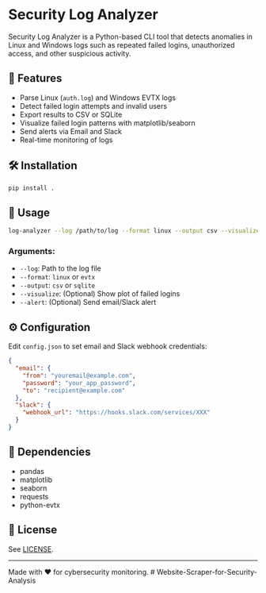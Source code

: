 # Security Log Analyzer

Security Log Analyzer is a Python-based CLI tool that detects anomalies in Linux and Windows logs such as repeated failed logins, unauthorized access, and other suspicious activity.

## 🚀 Features

* Parse Linux (`auth.log`) and Windows EVTX logs
* Detect failed login attempts and invalid users
* Export results to CSV or SQLite
* Visualize failed login patterns with matplotlib/seaborn
* Send alerts via Email and Slack
* Real-time monitoring of logs

## 🛠 Installation

```bash
pip install .
```

## 🔧 Usage

```bash
log-analyzer --log /path/to/log --format linux --output csv --visualize --alert
```

### Arguments:

* `--log`: Path to the log file
* `--format`: `linux` or `evtx`
* `--output`: `csv` or `sqlite`
* `--visualize`: (Optional) Show plot of failed logins
* `--alert`: (Optional) Send email/Slack alert

## ⚙ Configuration

Edit `config.json` to set email and Slack webhook credentials:

```json
{
  "email": {
    "from": "youremail@example.com",
    "password": "your_app_password",
    "to": "recipient@example.com"
  },
  "slack": {
    "webhook_url": "https://hooks.slack.com/services/XXX"
  }
}
```

## 🧱 Dependencies

* pandas
* matplotlib
* seaborn
* requests
* python-evtx

## 📄 License

See [LICENSE](LICENSE).

---

Made with ❤️ for cybersecurity monitoring.
#   W e b s i t e - S c r a p e r - f o r - S e c u r i t y - A n a l y s i s  
 